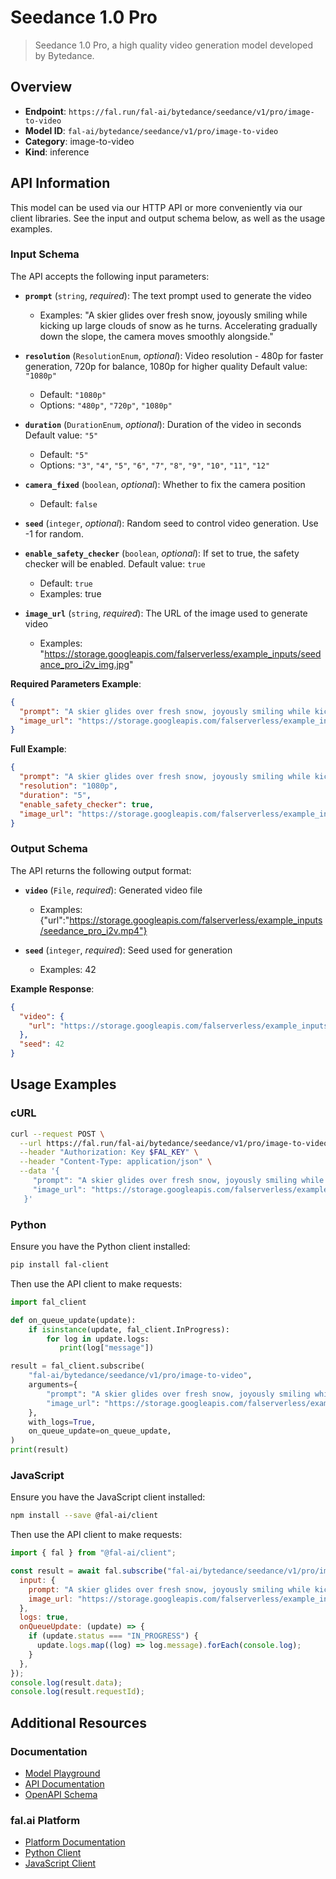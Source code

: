 # Seedance 1.0 Pro

> Seedance 1.0 Pro, a high quality video generation model developed by Bytedance.


## Overview

- **Endpoint**: `https://fal.run/fal-ai/bytedance/seedance/v1/pro/image-to-video`
- **Model ID**: `fal-ai/bytedance/seedance/v1/pro/image-to-video`
- **Category**: image-to-video
- **Kind**: inference


## API Information

This model can be used via our HTTP API or more conveniently via our client libraries.
See the input and output schema below, as well as the usage examples.


### Input Schema

The API accepts the following input parameters:


- **`prompt`** (`string`, _required_):
  The text prompt used to generate the video
  - Examples: "A skier glides over fresh snow, joyously smiling while kicking up large clouds of snow as he turns. Accelerating gradually down the slope, the camera moves smoothly alongside."

- **`resolution`** (`ResolutionEnum`, _optional_):
  Video resolution - 480p for faster generation, 720p for balance, 1080p for higher quality Default value: `"1080p"`
  - Default: `"1080p"`
  - Options: `"480p"`, `"720p"`, `"1080p"`

- **`duration`** (`DurationEnum`, _optional_):
  Duration of the video in seconds Default value: `"5"`
  - Default: `"5"`
  - Options: `"3"`, `"4"`, `"5"`, `"6"`, `"7"`, `"8"`, `"9"`, `"10"`, `"11"`, `"12"`

- **`camera_fixed`** (`boolean`, _optional_):
  Whether to fix the camera position
  - Default: `false`

- **`seed`** (`integer`, _optional_):
  Random seed to control video generation. Use -1 for random.

- **`enable_safety_checker`** (`boolean`, _optional_):
  If set to true, the safety checker will be enabled. Default value: `true`
  - Default: `true`
  - Examples: true

- **`image_url`** (`string`, _required_):
  The URL of the image used to generate video
  - Examples: "https://storage.googleapis.com/falserverless/example_inputs/seedance_pro_i2v_img.jpg"



**Required Parameters Example**:

```json
{
  "prompt": "A skier glides over fresh snow, joyously smiling while kicking up large clouds of snow as he turns. Accelerating gradually down the slope, the camera moves smoothly alongside.",
  "image_url": "https://storage.googleapis.com/falserverless/example_inputs/seedance_pro_i2v_img.jpg"
}
```

**Full Example**:

```json
{
  "prompt": "A skier glides over fresh snow, joyously smiling while kicking up large clouds of snow as he turns. Accelerating gradually down the slope, the camera moves smoothly alongside.",
  "resolution": "1080p",
  "duration": "5",
  "enable_safety_checker": true,
  "image_url": "https://storage.googleapis.com/falserverless/example_inputs/seedance_pro_i2v_img.jpg"
}
```


### Output Schema

The API returns the following output format:

- **`video`** (`File`, _required_):
  Generated video file
  - Examples: {"url":"https://storage.googleapis.com/falserverless/example_inputs/seedance_pro_i2v.mp4"}

- **`seed`** (`integer`, _required_):
  Seed used for generation
  - Examples: 42



**Example Response**:

```json
{
  "video": {
    "url": "https://storage.googleapis.com/falserverless/example_inputs/seedance_pro_i2v.mp4"
  },
  "seed": 42
}
```


## Usage Examples

### cURL

```bash
curl --request POST \
  --url https://fal.run/fal-ai/bytedance/seedance/v1/pro/image-to-video \
  --header "Authorization: Key $FAL_KEY" \
  --header "Content-Type: application/json" \
  --data '{
     "prompt": "A skier glides over fresh snow, joyously smiling while kicking up large clouds of snow as he turns. Accelerating gradually down the slope, the camera moves smoothly alongside.",
     "image_url": "https://storage.googleapis.com/falserverless/example_inputs/seedance_pro_i2v_img.jpg"
   }'
```

### Python

Ensure you have the Python client installed:

```bash
pip install fal-client
```

Then use the API client to make requests:

```python
import fal_client

def on_queue_update(update):
    if isinstance(update, fal_client.InProgress):
        for log in update.logs:
           print(log["message"])

result = fal_client.subscribe(
    "fal-ai/bytedance/seedance/v1/pro/image-to-video",
    arguments={
        "prompt": "A skier glides over fresh snow, joyously smiling while kicking up large clouds of snow as he turns. Accelerating gradually down the slope, the camera moves smoothly alongside.",
        "image_url": "https://storage.googleapis.com/falserverless/example_inputs/seedance_pro_i2v_img.jpg"
    },
    with_logs=True,
    on_queue_update=on_queue_update,
)
print(result)
```

### JavaScript

Ensure you have the JavaScript client installed:

```bash
npm install --save @fal-ai/client
```

Then use the API client to make requests:

```javascript
import { fal } from "@fal-ai/client";

const result = await fal.subscribe("fal-ai/bytedance/seedance/v1/pro/image-to-video", {
  input: {
    prompt: "A skier glides over fresh snow, joyously smiling while kicking up large clouds of snow as he turns. Accelerating gradually down the slope, the camera moves smoothly alongside.",
    image_url: "https://storage.googleapis.com/falserverless/example_inputs/seedance_pro_i2v_img.jpg"
  },
  logs: true,
  onQueueUpdate: (update) => {
    if (update.status === "IN_PROGRESS") {
      update.logs.map((log) => log.message).forEach(console.log);
    }
  },
});
console.log(result.data);
console.log(result.requestId);
```


## Additional Resources

### Documentation

- [Model Playground](https://fal.ai/models/fal-ai/bytedance/seedance/v1/pro/image-to-video)
- [API Documentation](https://fal.ai/models/fal-ai/bytedance/seedance/v1/pro/image-to-video/api)
- [OpenAPI Schema](https://fal.ai/api/openapi/queue/openapi.json?endpoint_id=fal-ai/bytedance/seedance/v1/pro/image-to-video)

### fal.ai Platform

- [Platform Documentation](https://docs.fal.ai)
- [Python Client](https://docs.fal.ai/clients/python)
- [JavaScript Client](https://docs.fal.ai/clients/javascript)